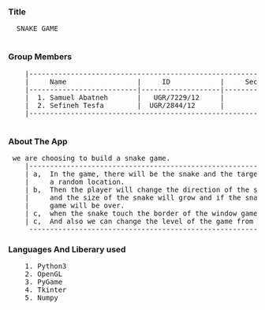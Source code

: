### Title
  <pre>
  SNAKE GAME
   </pre>
### Group Members

<pre>
	|------------------------------------------------------------|
	|     Name                 |     ID            |     Section |
	|--------------------------|-------------------|-------------|
	|  1. Samuel Abatneh       |   UGR/7229/12     |         1   |
	|  2. Sefineh Tesfa        |  UGR/2844/12      |         1   |
	|------------------------------------------------------------|

</pre>

### About The App
<pre>
 we are choosing to build a snake game. 
    |-----------------------------------------------------------------------------------------|
    | a,  In the game, there will be the snake and the target. the target will be located at  |
    |     a random location.                                                                  |
    | b,  Then the player will change the direction of the snake towards the target.          |
    |     and the size of the snake will grow and if the snake touches his body the           |
    |     game will be over.                                                                  |
    | c,  when the snake touch the border of the window game will over                        |
    | c,  And also we can change the level of the game from easy to medium and to hard.       |
     -----------------------------------------------------------------------------------------|
</pre>

 
### Languages And Liberary used

<pre>
	1. Python3
	2. OpenGL
	3. PyGame
  	4. Tkinter
	5. Numpy
</pre>
